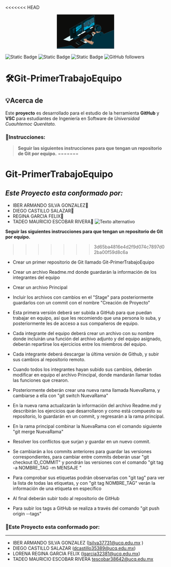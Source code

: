 <<<<<<< HEAD
<!-- logo IMG -->
<p align="center">
  <img width="180" src="Fotos/ProyGit.gif" 
</p>



![Static Badge](https://img.shields.io/badge/%E2%99%A5%EF%B8%8F-%20Students-red?logo=corazon&logoColor=negro)
![Static Badge](https://img.shields.io/badge/5toCuatrimestre-green)
![Static Badge](https://img.shields.io/badge/%F0%9F%8E%81-Software%20engineer-blue)
![GitHub followers](https://img.shields.io/github/followers/InovaDiego)


# **🛠️Git-PrimerTrabajoEquipo**

## 💡Acerca de  
 Este **proyecto**  es desarrollado para el estudio de la herramienta **GitHub**  y **VSC** para estudiantes de Ingeniería en Software de *Universidad Cuauhtemoc Querétato.*

### 🫵Instrucciones:
> **Seguir las siguientes instrucciones para que tengan un repositorio de Git por equipo.**
=======
# Git-PrimerTrabajoEquipo
## ***Este Proyecto esta conformado por:***
+ IBER ARMANDO SILVA GONZALEZ🦊
+ DIEGO CASTILLO SALAZAR👾
+ REGINA GARCIA FELIX🐯
+ TADEO MAURICIO ESCOBAR RIVERA🤠
![Texto alternativo](/ruta/a/la/imagen.jpg)
	
 **Seguir las siguientes instrucciones para que tengan un repositorio de Git por equipo.**
>>>>>>> 3d65ba4816e4d2f9d074c7897d02ba00f59d8c6a
- Crear un primer repositorio de Git llamado Git-PrimerTrabajoEquipo
- Crear un archivo Readme.md donde guardarán la información de los integrantes del equipo
- Crear un archivo Principal
- Incluir los archivos con cambios en el "Stage" para posteriormente guardarlos con un commit con el nombre "Creación de Proyecto"
- Esta primera versión deberá ser subida a GitHub para que puedan trabajar en equipo, así que les recomiendo que una persona lo suba, y posteriormente les de acceso a sus compañeros de equipo.
- Cada integrante del equipo deberá crear un archivo con su nombre donde incluirán una función del archivo adjunto y del equipo asignado, deberán repartirse los ejercicios entre los miembros del equipo.
- Cada integrante deberá descargar la última versión de Github, y subir sus cambios al repositorio remoto.
- Cuando todos los integrantes hayan subido sus cambios, deberán modificar en equipo el archivo Principal, donde mandarán llamar todas las funciones que crearon.
- Posteriormente deberán crear una nueva rama llamada NuevaRama, y cambiarse a ella con "git 
switch NuevaRama"

- En la nueva rama actualizarán la información del archivo Readme.md y describirán los ejercicios que desarrollaron y como está compuesto su repositorio, lo guardarán en un commit, y regresarán a la rama principal.
- En la rama principal combinar la NuevaRama con el comando siguiente "git merge NuevaRama"
- Resolver los conflictos que surjan y guardar en un nuevo commit.
- Se cambiarán a los commits anteriores para guardar las versiones correspondientes, para cambiar entre commits deberán usar "git checkout ID_COMMIT" y pondrán las versiones con el comando "git tag -a NOMBRE_TAG -m MENSAJE "
- Para comprobar sus etiquetas podrán observarlas con "git tag" para ver la lista de todas las etiquetas, y con "git tag NOMBRE_TAG" verán la información de una etiqueta en específico
- Al final deberán subir todo al repositorio de GitHub
- Para subir los tags a GitHub se realiza a través del comando "git push origin --tags"





### 📣Este Proyecto esta conformado por:
---
+  IBER ARMANDO SILVA GONZALEZ (<Isilva37731@ucq.edu.mx> )
+ DIEGO CASTILLO SALAZAR (<dcastillo35389@ucq.edu.mx>)
+ LORENA REGINA GARCIA FELIX (<lgarcia32381@ucq.edu.mx>)
+ TADEO MAURICIO ESCOBAR RIVERA <tescobar38642@ucq.edu.mx>